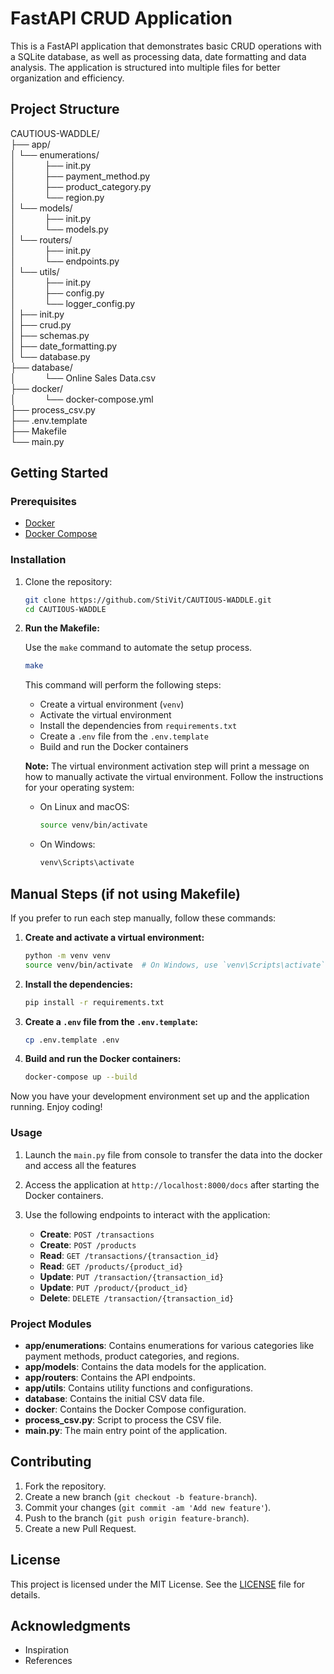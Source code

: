 # FastAPI CRUD Application

This is a FastAPI application that demonstrates basic CRUD operations with a SQLite database, as well as processing data, date formatting and data analysis. The application is structured into multiple files for better organization and efficiency.

## Project Structure

CAUTIOUS-WADDLE/<br>
├── app/<br>
│ └── enumerations/ <br>
│ &emsp;&emsp;&emsp;├── init.py<br>
│ &emsp;&emsp;&emsp;├── payment_method.py<br>
│ &emsp;&emsp;&emsp;├── product_category.py<br>
│ &emsp;&emsp;&emsp;└── region.py<br>
│ └── models/ <br>
│ &emsp;&emsp;&emsp;├── init.py<br>
│ &emsp;&emsp;&emsp;└── models.py<br>
│ └── routers/ <br>
│ &emsp;&emsp;&emsp;├── init.py<br>
│ &emsp;&emsp;&emsp;└── endpoints.py<br>
│ └── utils/ <br>
│ &emsp;&emsp;&emsp;├── init.py<br>
│ &emsp;&emsp;&emsp;├── config.py<br>
│ &emsp;&emsp;&emsp;└── logger_config.py<br>
│ ├── init.py<br>
│ ├── crud.py<br>
│ ├── schemas.py<br>
│ ├── date_formatting.py<br>
│ └── database.py<br>
├── database/<br>
│ &emsp;&emsp;&emsp;└── Online Sales Data.csv <br>
├── docker/<br>
│ &emsp;&emsp;&emsp;└── docker-compose.yml <br>
├── process_csv.py <br>
├── .env.template <br>
├── Makefile <br>
└── main.py <br>


## Getting Started

### Prerequisites

- [Docker](https://www.docker.com/get-started)
- [Docker Compose](https://docs.docker.com/compose/install/)

### Installation

1. Clone the repository:
    ```sh
    git clone https://github.com/StiVit/CAUTIOUS-WADDLE.git
    cd CAUTIOUS-WADDLE
    ```
   
2. **Run the Makefile:**

    Use the `make` command to automate the setup process.

    ```sh
    make
    ```

    This command will perform the following steps:
    - Create a virtual environment (`venv`)
    - Activate the virtual environment
    - Install the dependencies from `requirements.txt`
    - Create a `.env` file from the `.env.template`
    - Build and run the Docker containers

    **Note:** The virtual environment activation step will print a message on how to manually activate the virtual environment. Follow the instructions for your operating system:

    - On Linux and macOS:
      ```sh
      source venv/bin/activate
      ```
    - On Windows:
      ```sh
      venv\Scripts\activate
      ```

## Manual Steps (if not using Makefile)

If you prefer to run each step manually, follow these commands:

1. **Create and activate a virtual environment:**

    ```sh
    python -m venv venv
    source venv/bin/activate  # On Windows, use `venv\Scripts\activate`
    ```

2. **Install the dependencies:**

    ```sh
    pip install -r requirements.txt
    ```

3. **Create a `.env` file from the `.env.template`:**

    ```sh
    cp .env.template .env
    ```

4. **Build and run the Docker containers:**

    ```sh
    docker-compose up --build
    ```

Now you have your development environment set up and the application running. Enjoy coding!

### Usage

1. Launch the `main.py` file from console to transfer the data into the docker and access all the features
2. Access the application at `http://localhost:8000/docs` after starting the Docker containers.
3. Use the following endpoints to interact with the application:

    - **Create**: `POST /transactions`
    - **Create**: `POST /products`
    - **Read**: `GET /transactions/{transaction_id}`
    - **Read**: `GET /products/{product_id}`
    - **Update**: `PUT /transaction/{transaction_id}`
    - **Update**: `PUT /product/{product_id}`
    - **Delete**: `DELETE /transaction/{transaction_id}`

### Project Modules

- **app/enumerations**: Contains enumerations for various categories like payment methods, product categories, and regions.
- **app/models**: Contains the data models for the application.
- **app/routers**: Contains the API endpoints.
- **app/utils**: Contains utility functions and configurations.
- **database**: Contains the initial CSV data file.
- **docker**: Contains the Docker Compose configuration.
- **process_csv.py**: Script to process the CSV file.
- **main.py**: The main entry point of the application.

## Contributing

1. Fork the repository.
2. Create a new branch (`git checkout -b feature-branch`).
3. Commit your changes (`git commit -am 'Add new feature'`).
4. Push to the branch (`git push origin feature-branch`).
5. Create a new Pull Request.

## License

This project is licensed under the MIT License. See the [LICENSE](LICENSE) file for details.

## Acknowledgments

- Inspiration
- References

